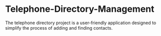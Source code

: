 # Telephone-Directory-Management
The telephone directory project is a user-friendly application designed to simplify the process of adding and finding contacts.
